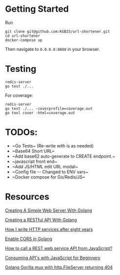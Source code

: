 # Getting Started

Run
```
git clone git@github.com:KGB33/url-shortener.git
cd url-shortener
docker-compose up
```
Then navigate to `0.0.0.0:8080` in your browser.


# Testing
```
redis-server
go test ./...
```

For coverage:
```
redis-server
go test ./... -coverprofile=coverage.out
go tool cover -html=coverage.out
```

# TODOs:
  - ~Go Tests~ (Re-write with is as needed)
  - ~Base64 Short URL~
  - ~Add base62 auto-generate to CREATE endpoint.~
  - ~javascript front end~
  - ~Add JS/HTML edit URL modal~
  - ~Config file -- Changed to ENV vars~
  - ~Docker compose for Go/Redis/JS~

# Resources
[Creating A Simple Web Server With Golang](https://tutorialedge.net/golang/creating-simple-web-server-with-golang/)

[Creating a RESTful API With Golang](https://tutorialedge.net/golang/creating-restful-api-with-golang/)

[How I write HTTP services after eight years](https://pace.dev/blog/2018/05/09/how-I-write-http-services-after-eight-years.html)

[Enable CORS in Golang](https://stackoverflow.com/a/47368811/10587086)

[How to call a REST web service API from JavaScript?](https://stackoverflow.com/questions/36975619/how-to-call-a-rest-web-service-api-from-javascript/51854096)

[Consuming API's with JavaScript for Beginners](https://dev.to/gbudjeakp/consuming-api-s-with-javascript-for-beginners-13el)

[Golang Gorilla mux with http.FileServer returning 404](https://stackoverflow.com/questions/21234639/golang-gorilla-mux-with-http-fileserver-returning-404)
